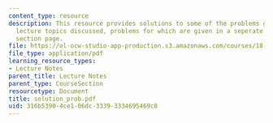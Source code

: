 ```yaml
---
content_type: resource
description: This resource provides solutions to some of the problems given for the
  lecture topics discussed, problems for which are given in a seperate file on the
  section page.
file: https://ol-ocw-studio-app-production.s3.amazonaws.com/courses/18-155-differential-analysis-fall-2004/316b53904ce106dc33393334695469c8_solution_prob.pdf
file_type: application/pdf
learning_resource_types:
- Lecture Notes
parent_title: Lecture Notes
parent_type: CourseSection
resourcetype: Document
title: solution_prob.pdf
uid: 316b5390-4ce1-06dc-3339-3334695469c8
---
```

